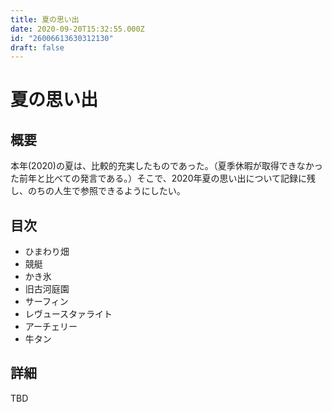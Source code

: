 ```yaml
---
title: 夏の思い出
date: 2020-09-20T15:32:55.000Z
id: "26006613630312130"
draft: false
---
```

# 夏の思い出
## 概要
本年(2020)の夏は、比較的充実したものであった。（夏季休暇が取得できなかった前年と比べての発言である。）そこで、2020年夏の思い出について記録に残し、のちの人生で参照できるようにしたい。

## 目次
- ひまわり畑
- 競艇
- かき氷
- 旧古河庭園
- サーフィン
- レヴュースタァライト
- アーチェリー
- 牛タン

## 詳細
TBD
